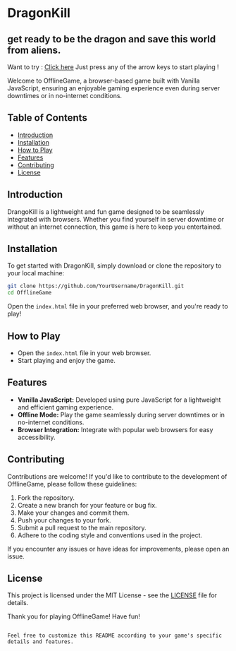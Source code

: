 # DragonKill
## get ready to be the dragon and save this world from aliens.

Want to try : [Click here](https://mdaffanmafia.github.io/DragonKill/)
Just press any of the arrow keys to start playing !

Welcome to OfflineGame, a browser-based game built with Vanilla JavaScript, ensuring an enjoyable gaming experience even during server downtimes or in no-internet conditions.

## Table of Contents

- [Introduction](#introduction)
- [Installation](#installation)
- [How to Play](#how-to-play)
- [Features](#features)
- [Contributing](#contributing)
- [License](#license)

## Introduction

DrangoKill is a lightweight and fun game designed to be seamlessly integrated with browsers. Whether you find yourself in server downtime or without an internet connection, this game is here to keep you entertained.

## Installation

To get started with DragonKill, simply download or clone the repository to your local machine:

```bash
git clone https://github.com/YourUsername/DragonKill.git
cd OfflineGame
```

Open the `index.html` file in your preferred web browser, and you're ready to play!

## How to Play

- Open the `index.html` file in your web browser.
- Start playing and enjoy the game.

## Features

- **Vanilla JavaScript:** Developed using pure JavaScript for a lightweight and efficient gaming experience.
- **Offline Mode:** Play the game seamlessly during server downtimes or in no-internet conditions.
- **Browser Integration:** Integrate with popular web browsers for easy accessibility.

## Contributing

Contributions are welcome! If you'd like to contribute to the development of OfflineGame, please follow these guidelines:

1. Fork the repository.
2. Create a new branch for your feature or bug fix.
3. Make your changes and commit them.
4. Push your changes to your fork.
5. Submit a pull request to the main repository.
6. Adhere to the coding style and conventions used in the project.

If you encounter any issues or have ideas for improvements, please open an issue.

## License

This project is licensed under the MIT License - see the [LICENSE](LICENSE) file for details.

Thank you for playing OfflineGame! Have fun!
```

Feel free to customize this README according to your game's specific details and features.
